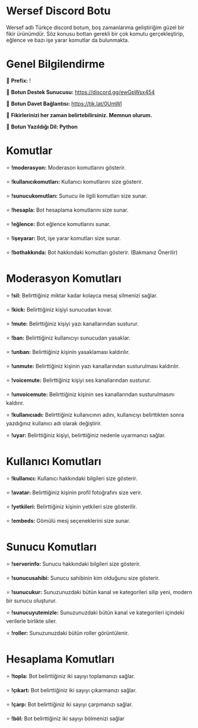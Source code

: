 # Wersef Discord Botu

Wersef adlı Türkçe discord botum, boş zamanlarıma geliştiriğim güzel bir fikir ürünümdür. Söz konusu bottan gerekli bir çok komutu gerçekleştirip, eğlence ve bazı işe yarar komutlar da bulunmakta.

# Genel Bilgilendirme

🔗 **Prefix:** !

🔗 **Botun Destek Sunucusu:** https://discord.gg/ewGpWsx454

🔗 **Botun Davet Bağlantısı:** https://tik.lat/0UmWl

📁 **Fikirlerinizi her zaman belirtebilirsiniz. Memnun olurum.**

📁 **Botun Yazıldığı Dil: Python**


# Komutlar

⭐ **!moderasyon:** Moderason komutlarını gösterir.

⭐ **!kullanıcıkomutları:** Kullanıcı komutlarını size gösterir.

⭐ **!sunucukomutları:** Sunucu ile ilgili komutları size sunar.

⭐ **!hesapla:** Bot hesaplama komutlarını size sunar.

⭐ **!eğlence:** Bot eğlence komutlarını sunar.

⭐ **!işeyarar:** Bot, işe yarar komutları size sunar.

⭐ **!bothakkında:** Bot hakkındaki komutları gösterir. (Bakmanız Önerilir)

# Moderasyon Komutları

⭐ **!sil:** Belirttiğiniz miktar kadar kolayca mesaj silmenizi sağlar.

⭐ **!kick:** Belirttiğiniz kişiyi sunucudan kovar.

⭐ **!mute:** Belirttiğiniz kişiyi yazı kanallarından susturur.

⭐ **!ban:** Belirttiğiniz kullanıcıyı sunucudan yasaklar.

⭐ **!unban:** Belirttiğiniz kişinin yasaklaması kaldırılır.

⭐ **!unmute:** Belirttiğiniz kişinin yazı kanallarından susturulması kaldırılır.

⭐ **!voicemute:** Belirttiğiniz kişiyi ses kanallarından susturur.

⭐ **!unvoicemute:** Belirttiğiniz kişinin ses kanallarından susturulmasını kaldırır.

⭐ **!kullanıcıadı:** Belirttiğiniz kullanıcının adını, kullanıcıyı belirttikten sonra yazdığınız kullanıcı adı olarak değiştirir.

⭐ **!uyar:** Belirttiğiniz kişiyi, belirttiğiniz nedenle uyarmanızı sağlar.

# Kullanıcı Komutları

⭐ **!kullanıcı:** Kullanıcı hakkındaki bilgileri size gösterir.
 
⭐ **!avatar:** Belirttiğiniz kişinin profil fotoğrafını size verir.

⭐ **!yetkileri:** Belirttiğiniz kişinin yetkileri size gösterilir.

⭐ **!embeds:**  Gömülü mesj seçeneklerini size sunar.

# Sunucu Komutları

⭐ **!serverinfo:** Sunucu hakkındaki bilgileri size gösterir.
 
⭐ **!sunucusahibi:** Sunucu sahibinin kim olduğunu size gösterir.

⭐ **!sunucukur:** Sunuzunuzdaki bütün kanal ve kategorileri silip yeni, modern bir sunucu oluşturur.

⭐ **!sunucuyutemizle:** Sunuzunuzdaki bütün kanal ve kategorileri içindeki verilerle birlikte siler.

⭐ **!roller:** Sunuzunuzdaki bütün roller görüntülenir.

# Hesaplama Komutları

⭐ **!topla:** Bot belirttiğiniz iki sayıyı toplamanızı sağlar.

⭐ **!çıkart:** Bot belirttiğiniz iki sayıyı çıkarmanızı sağlar.

⭐ **!çarp:** Bot belirttiğiniz iki sayıyı çarpmanızı sağlar.

⭐ **!böl:** Bot belirttiğiniz iki sayıyı bölmenizi sağlar











